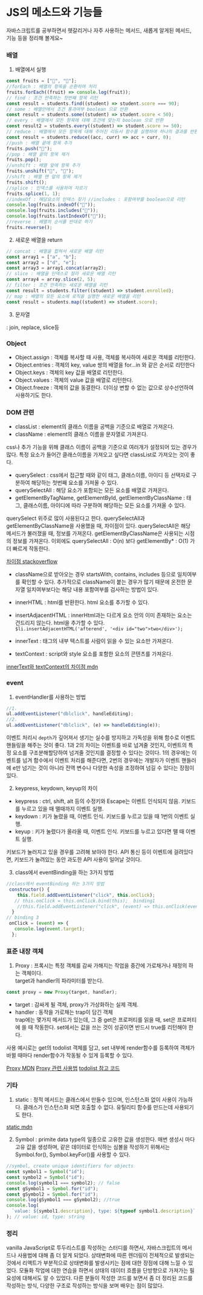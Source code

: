 # JS의 메소드와 기능들

자바스크립트를 공부하면서 헷갈리거나 자주 사용하는 메서드, 새롭게 알게된 메서드, 기능 등을 정리해 볼게요~

### 배열

1. 배열에서 실행

```js
const fruits = ["🥑", "🍉"];
//forEach : 배열의 항목을 순환하며 처리
fruits.forEach((fruit) => console.log(fruit));
// find : 조건 만족하는 첫번째 항목 리턴
const result = students.find((student) => student.score === 90);
// some : 배열안에서 조건 통과여부 boolean 으로 반환
const result = students.some((student) => student.score < 50);
// every : 배열에서 모든 항목에 대해 조건에 맞는지 boolean 으로 반환
const result2 = students.every((student) => student.score >= 50);
// reduce : 배열에서 모든 항목에 대해 주어진 리듀서 함수를 실행하여 하나의 결과를 반환 (callback[, initialValue])
const result = students.reduce((acc, curr) => acc + curr, 0);
//push : 배열 끝에 항목 추가
fruits.push("🍒");
//pop : 배열 끝의 항목 제거
fruits.pop();
//unshift : 배열 앞에 항목 추가
fruits.unshift("🥑", "🍍");
//shift : 배열 맨 앞의 항목 제거
fruits.shift();
//splice : 인덱스를 사용하여 자르기
fruits.splice(1, 1);
//indexOf : 해당요소의 인덱스 찾기 //includes : 포함여부를 boolean으로 리턴
console.log(fruits.indexOf("🍒"));
console.log(fruits.includes("🍒"));
console.log(fruits.lastIndexOf("🍒"));
//reverse : 배열의 순서를 반대로 하기
fruits.reverse();
```

2. 새로운 배열을 return

```js
// concat : 배열을 합쳐서 새로운 배열 리턴
const array1 = ["a", "b"];
const array2 = ["d", "e"];
const array3 = array1.concat(array2);
// slice : 배열을 인덱스로 잘라 새로운 배열 리턴
const array4 = array.slice(2, 5);
// filter : 조건 만족하는 새로운 배열을 리턴
const result = students.filter((student) => student.enrolled);
// map : 배열의 모든 요소에 로직을 실행한 새로운 배열을 리턴
const result = students.map((student) => student.score);
```

3. 문자열

: join, replace, slice등

### Object

- Object.assign : 객체를 복사할 때 사용, 객체를 복사하여 새로운 객체를 리턴한다.
- Object.entries : 객체의 key, value 쌍의 배열을 for...in 와 같은 순서로 리턴한다
- Object.keys : 객체의 key 값을 배열로 리턴한다.
- Object.values : 객체의 value 값을 배열로 리턴한다.
- Object.freeze : 객체의 값을 동결한다. 더이상 변할 수 없는 값으로 상수선언하여 사용하기도 한다.

### DOM 관련

- classList : element의 클래스 이름을 공백을 기준으로 배열로 가져온다.
- className : element의 클래스 이름을 문자열로 가져온다.

css나 추가 기능을 위해 클래스 이름이 공백을 기준으로 여러개가 설정되어 있는 경우가 많다. 특정 요소가 들어간 클래스이름을 가져오고 싶다면 classList로 가져오는 것이 좋다.

- querySelect : css에서 접근할 때와 같이 태그, 클래스이름, 아이디 등 선택자로 구분하여 해당하는 첫번째 요소를 가져올 수 있다.
- querySelectAll : 해당 요소가 포함되는 모든 요소를 배열로 가져온다.
- getElementByTagName, getElementById, getElementByClassName : 태그, 클래스이름, 아이디에 따라 구분하여 해당하는 모든 요소를 가져올 수 있다.

querySelect 위주로 많이 사용된다고 한다. querySelectAll과 getElementByClassName을 사용했을 때, 차이점이 있다. querySelectAll은 해당 메서드가 불러졌을 때, 정보를 가져온다. getElementByClassName은 사용되는 시점의 정보를 가져온다. 이외에도 querySelectAll : O(n) 보다 getElementBy\* : O(1) 가 더 빠르게 작동한다.

[차이점 stackoverflow](https://stackoverflow.com/questions/14377590/queryselector-and-queryselectorall-vs-getelementsbyclassname-and-getelementbyid/39213298#39213298)

- className으로 받아오는 경우 startsWith, contains, includes 등으로 일치여부를 확인할 수 있다. 추가적으로 className이 붙는 경우가 많기 때문에 온전한 문자열 일치여부보다는 해당 내용 포함여부를 검사하는 방법이 있다.

- innerHTML : html를 반환한다. html 요소를 추가할 수 있다.
- insertAdjacentHTML : innerHtml과는 다르게 요소 안의 이미 존재하는 요소는 건드리지 않는다. html을 추가할 수 있다.  
  `$li.insertAdjacentHTML('afterend', '<div id="two">two</div>');`
- innerText : 태그의 내부 텍스트를 사람이 읽을 수 있는 요소만 가져온다.
- textContext : script와 style 요소를 포함한 요소의 콘텐츠를 가져온다.

[innerText와 textContext의 차이점 mdn](https://developer.mozilla.org/ko/docs/Web/API/Node/innerText)

### event

1.  eventHandler를 사용하는 방법

```js
//1.
ul.addEventListener("dblclick", handleEditing);
//2.
ul.addEventListener("dblclick", (e) => handleEditing(e));
```

이벤트 처리시 `depth`가 깊어져서 생기는 실수를 방지하고 가독성을 위해 함수로 이벤트 핸들링을 해주는 것이 좋다. 1과 2의 차이는 이벤트를 바로 넘겨줄 것인지, 이벤트의 특정 요소를 구조분해할당하여 넘겨줄 것인지를 결정할 수 있다는 것이다. 1의 경우에는 이벤트를 넘겨 함수에서 이벤트 처리를 해준다면, 2번의 경우에는 개발자가 이벤트 핸들러에 e만 넘기는 것이 아니라 전역 변수나 다양한 속성을 조정하여 넘길 수 있다는 장점이 있다.

2. keypress, keydown, keyup의 차이

- keypress : ctrl, shift, alt 등의 수정키와 Escape는 이벤트 인식되지 않음. 키보드를 누르고 있을 때 뗄때까지 이벤트 실행.
- keydown : 키가 눌렸을 때, 이벤트 인식. 키보드를 누르고 있을 때 1번의 이벤트 실행.
- keyup : 키가 눌렸다가 올라올 때, 이벤트 인식. 키보드를 누르고 있다면 뗄 때 이벤트 실행.

키보드가 눌러지고 있을 경우를 고려해 보아야 한다. API 통신 등이 이벤트에 걸려있다면, 키보드가 눌려있는 동안 과도한 API 사용이 일어날 것이다.

3. class에서 eventBinding을 하는 3가지 방법

```js
//class에서 eventBinding 하는 3가지 방법
 constructor() {
    this.field.addEventListener("click", this.onClick);
   // this.onClick = this.onClick.bind(this);  binding1
    //this.field.addEventListener("click", (event) => this.onClick(event)); binding2
  }
// binding 3
 onClick = (event) => {
   console.log(event.target);
  };

```

### 표준 내장 객체

1. Proxy : 프록시는 특정 객체를 감싸 가해지는 작업을 중간에 가로채거나 재정의 하는 객체이다.  
   target과 handler의 파라미터를 받는다.

```js
const proxy = new Proxy(target, handler);
```

- target : 감싸게 될 객체, proxy가 가상화하는 실제 객체.
- handler : 동작을 가로채는 trap이 담긴 객체  
  trap에는 몇가지 메서드가 있는데, 그 중 get은 프로퍼티를 읽을 때, set은 프로퍼티에 쓸 때 작동한다. set에서는 값을 쓰는 것이 성공이면 반드시 true를 리턴해야 한다.

사용 예시로는 get의 todolist 객체를 담고, set 내부에 render함수를 등록하여 객체가 바뀔 때마다 render함수가 작동될 수 있게 등록할 수 있다.

[Proxy MDN](https://developer.mozilla.org/ko/docs/Web/JavaScript/Reference/Global_Objects/Proxy)
[Proxy 관련 사용법](https://ko.javascript.info/proxy)
[todolist 참고 코드](https://github.com/next-step/js-todo-list-step1/tree/devjang/src)

### 기타

1. static : 정적 메서드는 클래스에서 만들수 있으며, 인스턴스화 없이 사용이 가능하다. 클래스가 인스턴스화 되면 호출할 수 없다. 유틸리티 함수를 만드는데 사용되기도 한다.

[static mdn](https://developer.mozilla.org/ko/docs/Web/JavaScript/Reference/Classes/static)

2. Symbol : primite data type의 일종으로 고유한 값을 생성한다. 매번 생성시 마다 고유 값을 생성하며, 같은 데이터로 인식하는 심볼을 작성하기 위해서는 Symbol.for(), Symbol.keyFor()를 사용할 수 있다.

```js
//symbol, create unique identifiers for objects
const symbol1 = Symbol("id");
const symbol2 = Symbol("id");
console.log(symbol1 === symbol2); // false
const gSymbol1 = Symbol.for("id");
const gSymbol2 = Symbol.for("id");
console.log(gSymbol1 === gSymbol2); //true
console.log(
  `value: ${symbol1.description}, type: ${typeof symbol1.description}`
); // value: id, type: string
```

### 정리

vanilla JavaScript로 투두리스트를 작성하는 스터디를 하면서, 자바스크립트의 메서드나 사용법에 대해 좀 더 알게 되었다. 상태변화에 따른 렌더링이 전체적으로 발생되는 것에서 리액트가 부분적으로 상태변화를 발생시키는 점에 대한 장점에 대해 느낄 수 있었다. 모듈화 작업에 대한 연습을 하면서 상태의 데이터 흐름을 단방향으로 가져가는 필요성에 대해서도 알 수 있었다. 다른 분들이 작성한 코드를 보면서 좀 더 정리된 코드를 작성하는 방식, 다양한 구조로 작성하는 방식을 보며 배우는 점이 많았다.
